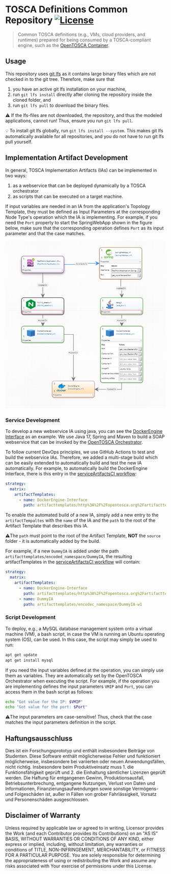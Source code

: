 # TOSCA Definitions Common Repository [![License](https://img.shields.io/badge/License-Apache%202.0-blue.svg)](https://opensource.org/licenses/Apache-2.0)

> Common TOSCA definitions (e.g., VMs, cloud providers, and runtimes) prepared for being consumed by a TOSCA-compliant engine, such as the [OpenTOSCA Container](http://opentosca.github.io/container).

## Usage

This repository uses [git lfs](https://git-lfs.github.com/) as it contains large binary files which are not checked in to the git tree.
Therefore, make sure that
  1. you have an active git lfs installation on your machine,
  2. run `git lfs install` directly after cloning the repository inside the cloned folder, and
  3. run `git lfs pull` to download the binary files.

⚠️ If the lfs-files are not downloaded, the repository, and thus the modeled applications, cannot run! 
Thus, ensure you run `git lfs pull`.

💡 To install git lfs globally, run `git lfs install --system`. 
This makes git lfs automatically available for all repositories, and you do not have to run git lfs pull yourself.

## Implementation Artifact Development

In general, TOSCA Implementation Artifacts (IAs) can be implemented in two ways:
1. as a webservice that can be deployed dynamically by a TOSCA orchestrator
2. as scripts that can be executed on a target machine.

If input variables are needed in an IA from the application's Topology Template, they must be defined as Input Parameters at the corresponding Node Type's operation which the IA is implementing.
For example, if you need the `Port` property to start the SpringWebApp shown in the figure below, make sure that the corresponding operation defines `Port` as its input parameter and that the case matches.

![RealWorldApplication](docs/RealWorldApplication.jpg)

### Service Development

To develop a new webservice IA using java, you can see the [DockerEngine Interface](artifacttemplates/http%3A%2F%2Fopentosca.org%2Fartifacttemplates/DockerEngine_DockerEngine-Interface-w1) as an example.
We use Java 17, Spring and Maven to build a SOAP webservice that can be invoked by the [OpenTOSCA Orchestrator](https://github.com/OpenTOSCA/container).

To follow current DevOps principles, we use GitHub Actions to test and build the webservice IAs.
Therefore, we added a multi-stage build which can be easily extended to automatically build and test the new IA automatically.
For example, to automatically build the DockerEngine Interface, there is this entry in the [serviceArtifactsCI workflow](.github/workflows/serviceArtifactsCI.yml):

```yaml
strategy:
  matrix:
    artifactTemplates:
      - name: DockerEngine-Interface
        path: artifacttemplates/http%3A%2F%2Fopentosca.org%2Fartifacttemplates/DockerEngine_DockerEngine-Interface-w1
```

To enable the automated build of a new IA, simply add a new entry to the `artifactTempaltes` with the `name` of the IA and
the `path` to the root of the Artifact Template that describes this IA.

⚠️The `path` must point to the root of the Artifact Template, **NOT** the `source` folder - it is automatically added by the build.

For example, if a new `DummyIA` is added under the path `artifacttemplates/encoded_namespace/DummyIA`, the resulting artifactTemplates in the [serviceArtifactsCI workflow](.github/workflows/serviceArtifactsCI.yml) will contain:

```yaml
strategy:
  matrix:
    artifactTemplates:
      - name: DockerEngine-Interface
        path: artifacttemplates/http%3A%2F%2Fopentosca.org%2Fartifacttemplates/DockerEngine_DockerEngine-Interface-w1
      - name: DummyIA
        path: artifacttemplates/encodec_namespace/DummyIA-w1
```

### Script Development

To deploy, e.g., a MySQL database management system onto a virtual machine (VM), a bash script, in case the VM is running an Ubuntu operating system (OS), can be used.
In this case, the script may simply be used to run: 

```bash
apt get update
apt get install mysql
```

If you need the input variables defined at the operation, you can simply use them as variables.
They are automatically set by the OpenTOSCA Orchestrator when executing the script.
For example, if the operation you are implementing defines the input parameters `VMIP` and `Port`, you can access them in the bash script as follows:

```bash
echo "Got value for the IP: $VMIP"
echo "Got value for the port: $Port"
```

⚠️The input parameters are case-sensitive! Thus, check that the case matches the input parameters definition in the script.

## Haftungsausschluss

Dies ist ein Forschungsprototyp und enthält insbesondere Beiträge von Studenten.
Diese Software enthält möglicherweise Fehler und funktioniert möglicherweise, insbesondere bei variierten oder neuen Anwendungsfällen, nicht richtig.
Insbesondere beim Produktiveinsatz muss 1. die Funktionsfähigkeit geprüft und 2. die Einhaltung sämtlicher Lizenzen geprüft werden.
Die Haftung für entgangenen Gewinn, Produktionsausfall, Betriebsunterbrechung, entgangene Nutzungen, Verlust von Daten und Informationen, Finanzierungsaufwendungen sowie sonstige Vermögens- und Folgeschäden ist, außer in Fällen von grober Fahrlässigkeit, Vorsatz und Personenschäden ausgeschlossen.

## Disclaimer of Warranty

Unless required by applicable law or agreed to in writing, Licensor provides the Work (and each Contributor
provides its Contributions) on an "AS IS" BASIS, WITHOUT WARRANTIES OR CONDITIONS OF ANY KIND, either express
or implied, including, without limitation, any warranties or conditions of TITLE, NON-INFRINGEMENT,
MERCHANTABILITY, or FITNESS FOR A PARTICULAR PURPOSE. You are solely responsible for determining the
appropriateness of using or redistributing the Work and assume any risks associated with Your exercise of
permissions under this License.

